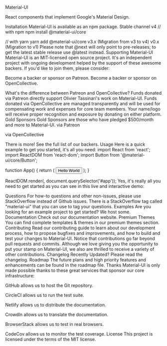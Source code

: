 


Material-UI

React components that implement Google's Material Design.















Installation
Material-UI is available as an npm package.
Stable channel v4
// with npm
npm install @material-ui/core

// with yarn
yarn add @material-ui/core
v3.x (Migration from v3 to v4)
v0.x (Migration to v1)
Please note that @next will only point to pre-releases; to get the latest stable release use @latest instead.
Supporting Material-UI
Material-UI is an MIT-licensed open source project. It's an independent project with ongoing development helped by the support of these awesome backers. If you'd like to join them, please consider:

Become a backer or sponsor on Patreon.
Become a backer or sponsor on OpenCollective.

What's the difference between Patreon and OpenCollective?
Funds donated via Patreon directly support Olivier Tassinari's work on Material-UI.
Funds donated via OpenCollective are managed transparently and will be used for compensating work and expenses for core team members.
Your name/logo will receive proper recognition and exposure by donating on either platform.
Gold Sponsors
Gold Sponsors are those who have pledged $500/month and more to Material-UI.
via Patreon






via OpenCollective



There is more!
See the full list of our backers.
Usage
Here is a quick example to get you started, it's all you need:
import React from 'react';
import ReactDOM from 'react-dom';
import Button from '@material-ui/core/Button';

function App() {
  return (
    <Button variant="contained" color="primary">
      Hello World
    </Button>
  );
}

ReactDOM.render(<App />, document.querySelector('#app'));
Yes, it's really all you need to get started as you can see in this live and interactive demo:

Questions
For how-to questions and other non-issues,
please use StackOverflow instead of Github issues.
There is a StackOverflow tag called "material-ui" that you can use to tag your questions.
Examples
Are you looking for an example project to get started?
We host some.
Documentation
Check out our documentation website.
Premium Themes
You can find complete templates & themes in our premium themes section.
Contributing
Read our contributing guide to learn about our development process, how to propose bugfixes and improvements, and how to build and test your changes to Material-UI.
Notice that contributions go far beyond pull requests and commits.
Although we love giving you the opportunity to put your stamp on Material-UI, we also are thrilled to receive a variety of other contributions.
Changelog
Recently Updated?
Please read the changelog.
Roadmap
The future plans and high priority features and enhancements can be found in the roadmap file.
Thanks
Material-UI is only made possible thanks to these great services that sponsor our core infrastructure:

GitHub allows us to host the Git repository.

CircleCI allows us to run the test suite.

Netlify allows us to distribute the documentation.

CrowdIn allows us to translate the documentation.

BrowserStack allows us to test in real browsers.

CodeCov allows us to monitor the test coverage.
License
This project is licensed under the terms of the
MIT license.

